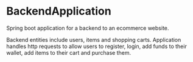 # BackendApplication
Spring boot application for a backend to an ecommerce website.

Backend entities include users, items and shopping carts. Application handles http requests to allow users to register, login, add funds to their wallet, add items to their cart and purchase them.
